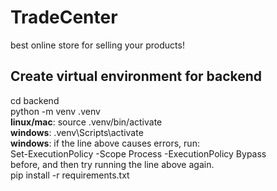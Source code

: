 # TradeCenter
best online store for selling your products!

## Create virtual environment for backend
cd backend <br/>
python -m venv .venv <br/>
**linux/mac**: source .venv/bin/activate <br/>
**windows**: .venv\Scripts\activate <br/>
**windows**: if the line above causes errors, run: <br/>
Set-ExecutionPolicy -Scope Process -ExecutionPolicy Bypass<br/> 
before, and then try running the line above again.<br/>
pip install -r requirements.txt
